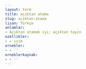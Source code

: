 ```yaml
---
layout: term
title: açıktan atama
slug: aciktan-atama
lisan: Türkçe
anlamlar:
- Açıktan atamak işi; açıktan tayin
ozellikler:
- - isim
ornekler:
- - ''
orneklerkaynak:
- - ''
---
```

